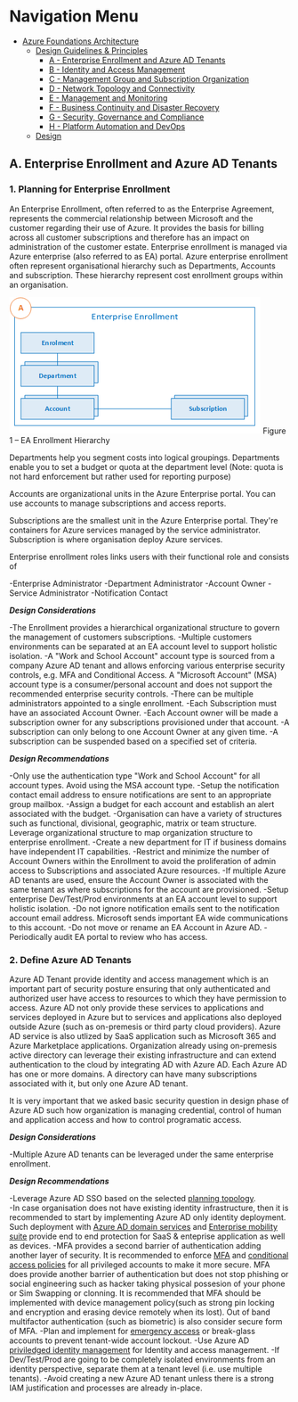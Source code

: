 # Navigation Menu

* [Azure Foundations Architecture](./00-azureFoundations-architecture.md)
  * [Design Guidelines & Principles](./01-azureFoundations-design-guidelines-principles.md)
    * [A - Enterprise Enrollment and Azure AD Tenants](./A-Enterprise-Enrollment-and-Azure-AD-Tenants.md)
    * [B - Identity and Access Management](./B-Identity-and-Access-Management.md)
    * [C - Management Group and Subscription Organization](./C-Management-Group-and-Subscription-Organization.md)
    * [D - Network Topology and Connectivity](./D-Network-Topology-and-Connectivity.md)
    * [E - Management and Monitoring](./E-Management-and-Monitoring.md)
    * [F - Business Continuity and Disaster Recovery](./F-Business-Continuity-and-Disaster-Recovery.md)
    * [G - Security, Governance and Compliance](./G-Security-Governance-and-Compliance.md)
    * [H - Platform Automation and DevOps](./H-Platform-Automation-and-DevOps.md)
  * [Design](./02-azureFoundations-design.md)

## A. Enterprise Enrollment and Azure AD Tenants

### 1. Planning for Enterprise Enrollment

An Enterprise Enrollment, often referred to as the Enterprise Agreement, represents the commercial relationship between Microsoft and the customer regarding their use of Azure. It provides the basis for billing across all customer subscriptions and therefore has an impact on administration of the customer estate. Enterprise enrollment is managed via Azure enterprise (also referred to as EA) portal. Azure enterprise enrollment often represent organisational hierarchy such as Departments, Accounts and subscription. These hierarchy represent cost enrollment groups within an organisation.

[![Azure EA hierarchies.](./media/ea.png "Azure EA hierarchies.")](#)
 Figure 1   – EA Enrollment Hierarchy  

Departments help you segment costs into logical groupings. Departments enable you to set a budget or quota at the department level (Note: quota is not hard enforcement but rather used for reporting purpose)

Accounts are organizational units in the Azure Enterprise portal. You can use accounts to manage subscriptions and access reports.

Subscriptions are the smallest unit in the Azure Enterprise portal. They're containers for Azure services managed by the service administrator. Subscription is where organisation deploy Azure services.

Enterprise enrollment roles links users with their functional role and consists of

-Enterprise Administrator
-Department Administrator
-Account Owner
-Service Administrator
-Notification Contact

***Design Considerations***

-The Enrollment provides a hierarchical organizational structure to govern the management of customers subscriptions.
-Multiple customers environments can be separated at an EA account level to support holistic isolation.
-A "Work and School Account" account type is sourced from a company Azure AD tenant and allows enforcing various enterprise security controls, e.g. MFA and Conditional Access. A "Microsoft Account" (MSA) account type is a consumer/personal account and does not support the recommended enterprise security controls.
-There can be multiple administrators appointed to a single enrollment.
-Each Subscription must have an associated Account Owner.
-Each Account owner will be made a subscription owner for any subscriptions provisioned under that account.
-A subscription can only belong to one Account Owner at any given time.
-A subscription can be suspended based on a specified set of criteria.

***Design Recommendations***

-Only use the authentication type "Work and School Account" for all account types. Avoid using the MSA account type.
-Setup the notification contact email address to ensure notifications are sent to an appropriate group mailbox.
-Assign a budget for each account and establish an alert associated with the budget.
-Organisation can have a variety of structures such as functional, divisional, geographic, matrix or team structure. Leverage organizational structure to map organization structure to enterprise enrollment.
-Create a new department for IT if business domains have independent IT capabilities.
-Restrict and minimize the number of Account Owners within the Enrollment to avoid the proliferation of admin access to Subscriptions and associated Azure resources.
-If multiple Azure AD tenants are used, ensure the Account Owner is associated with the same tenant as where subscriptions for the account are provisioned.
-Setup enterprise Dev/Test/Prod environments at an EA account level to support holistic isolation.
-Do not ignore notification emails sent to the notification account email address. Microsoft sends important EA wide communications to this account.
-Do not move or rename an EA Account in Azure AD.
-Periodically audit EA portal to review who has access.

### 2. Define Azure AD Tenants

Azure AD Tenant provide identity and access management which is an important part of security posture ensuring that only authenticated and authorized user have access to resources to which they have permission to access.  Azure AD not only provide these services to applications and services deployed in Azure but to services and applications also deployed outside Azure (such as on-premesis or third party cloud providers). Azure AD service is also utlized by SaaS application such as Microsoft 365 and Azure Marketplace applications. Organization already using on-premesis active directory can leverage their existing infrastructure and can extend authentication to the cloud by integrating AD with Azure AD. Each Azure AD has one or more domains. A directory can have many subscriptions associated with it, but only one Azure AD tenant.

It is very important that we asked basic security question in design phase of Azure AD such how organization is managing credential, control of human and application access and how to control programatic access.

***Design Considerations***

-Multiple Azure AD tenants can be leveraged under the same enterprise enrollment.

***Design Recommendations***

-Leverage Azure AD SSO based on the selected [planning topology](https://docs.microsoft.com/en-us/azure/active-directory/hybrid/plan-connect-topologies).  
-In case organisation does not have existing identity infrastructure, then it is recommended to start by implementing Azure AD only identity deployment. Such deployment with [Azure AD domain services](https://docs.microsoft.com/en-ca/azure/active-directory-domain-services/) and [Enterprise mobility suite](https://docs.microsoft.com/en-us/mem/intune/fundamentals/what-is-intune) provide end to end protection for SaaS &  enteprise application as well as devices.
-MFA provides a second barrier of authentication adding another layer of security. It is recommended to enforce [MFA](https://docs.microsoft.com/en-us/azure/active-directory/authentication/concept-mfa-howitworks) and  [conditional access policies](https://docs.microsoft.com/en-us/azure/active-directory/conditional-access/overview) for all privileged accounts to make it more secure.  MFA does provide another barrier of authentication but does not stop phishing or social engineering such as hacker taking physical possesion of your phone or Sim Swapping or clonning. It is recommended that MFA should be implemented  with  device management policy(such as strong pin locking and encryption and erasing device remotely when its lost). Out of band multifactor authentication (such as biometric) is also consider secure form of MFA.
-Plan and implement for [emergency access](https://docs.microsoft.com/en-us/azure/active-directory/users-groups-roles/directory-emergency-access) or break-glass accounts to prevent tenant-wide account lockout.
-Use Azure AD [priviledged identity management](https://docs.microsoft.com/en-us/azure/active-directory/privileged-identity-management/pim-configure) for Identity and access management.
-If Dev/Test/Prod are going to be completely isolated environments from an identity perspective, separate them at a tenant level (i.e. use multiple tenants).
-Avoid creating a new Azure AD tenant unless there is a strong IAM justification and processes are already in-place.
